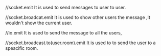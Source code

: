 //socket.emit
It is used to send messages to user to user.

//socket.broadcat.emit
It is used to show other users the message ,It wouldn't show the current  user.

//io.emit
It is used to send the message to all the users,

//socket.broadcast.to(user.room).emit
It is used to to send the user to a speacific room.

